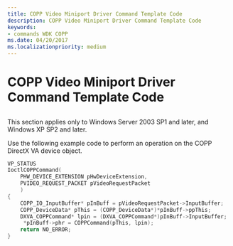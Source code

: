 ```yaml
---
title: COPP Video Miniport Driver Command Template Code
description: COPP Video Miniport Driver Command Template Code
keywords:
- commands WDK COPP
ms.date: 04/20/2017
ms.localizationpriority: medium
---
```


# COPP Video Miniport Driver Command Template Code


## <span id="ddk_copp_video_miniport_driver_command_template_code_gg"></span><span id="DDK_COPP_VIDEO_MINIPORT_DRIVER_COMMAND_TEMPLATE_CODE_GG"></span>


This section applies only to Windows Server 2003 SP1 and later, and Windows XP SP2 and later.

Use the following example code to perform an operation on the COPP DirectX VA device object.

```cpp
VP_STATUS
IoctlCOPPCommand(
    PHW_DEVICE_EXTENSION pHwDeviceExtension,
    PVIDEO_REQUEST_PACKET pVideoRequestPacket
    )
{
    COPP_IO_InputBuffer* pInBuff = pVideoRequestPacket->InputBuffer;
    COPP_DeviceData* pThis = (COPP_DeviceData*)*pInBuff->ppThis;
    DXVA_COPPCommand* lpin = (DXVA_COPPCommand*)pInBuff->InputBuffer;
     *pInBuff->phr = COPPCommand(pThis, lpin);
    return NO_ERROR;
}
```

 

 





